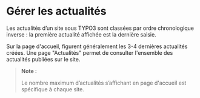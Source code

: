 # Gérer les actualités

Les actualités d’un site sous TYPO3 sont classées par ordre chronologique inverse : la première actualité affichée est la dernière saisie.

Sur la page d'accueil, figurent généralement les 3-4 dernières actualités créées. Une page "Actualités" permet de consulter l'ensemble des actualités publiées sur le site.

> **Note :**
>
> Le nombre maximum d’actualités s’affichant en page d'accueil est spécifique à chaque site.



